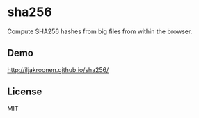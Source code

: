 # sha256

Compute SHA256 hashes from big files from within the browser.

## Demo

http://iljakroonen.github.io/sha256/

## License

MIT
